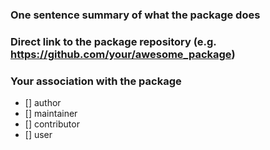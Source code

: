 <!-- Please fill this form out carefully. It is used to help test your submission --->
<!-- Do not delete any of the text that is already here -->
### One sentence summary of what the package does


### Direct link to the package repository (e.g. https://github.com/your/awesome_package)


### Your association with the package

- [] author
- [] maintainer
- [] contributor
- [] user
